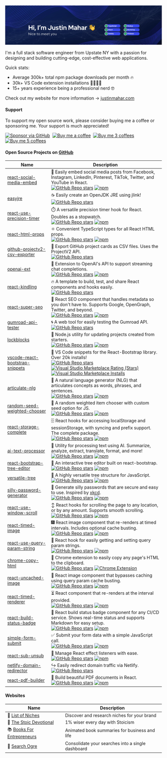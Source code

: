 [![Justin Mahar](https://raw.githubusercontent.com/justinmahar/justinmahar/master/images/banner.webp)](https://justinmahar.com/)

I'm a full stack software engineer from Upstate NY with a passion for designing and building cutting-edge, cost-effective web applications. 

Quick stats:
- Average 300k+ total npm package downloads per month 🔥
- 30k+ VS Code extension installations 👨‍💻👩‍💻
- 15+ years experience being a professional nerd 🤓

Check out my website for more information → [justinmahar.com](https://justinmahar.com/)

#### Support

To support my open source work, please consider buying me a coffee or sponsoring me. Your support is much appreciated!

<a href="https://github.com/sponsors/justinmahar"><img src="https://justinmahar.github.io/react-kindling/support/sponsor.png" alt="Sponsor via GitHub" height="35" /></a>&nbsp; <a href="https://paypal.me/thejustinmahar/5"><img src="https://justinmahar.github.io/react-kindling/support/coffee-1.png" alt="Buy me a coffee" height="35" /></a>&nbsp; <a href="https://paypal.me/thejustinmahar/15"><img src="https://justinmahar.github.io/react-kindling/support/coffee-3.png" alt="Buy me 3 coffees" height="35" /></a>&nbsp; <a href="https://paypal.me/thejustinmahar/25"><img src="https://justinmahar.github.io/react-kindling/support/coffee-5.png" alt="Buy me 5 coffees" height="35" /></a>

#### Open Source Projects on [GitHub](https://github.com/justinmahar/)

| Name                                                                                                                        | Description                                                                                                                                                                                                                                                                                                                                                                                                                                                                                                                                                                                                                                                                                                                                |
| --------------------------------------------------------------------------------------------------------------------------- | ------------------------------------------------------------------------------------------------------------------------------------------------------------------------------------------------------------------------------------------------------------------------------------------------------------------------------------------------------------------------------------------------------------------------------------------------------------------------------------------------------------------------------------------------------------------------------------------------------------------------------------------------------------------------------------------------------------------------------------------ |
| [react-social-media-embed](https://github.com/justinmahar/react-social-media-embed)                                         | 📰 Easily embed social media posts from Facebook, Instagram, LinkedIn, Pinterest, TikTok, Twitter, and YouTube in React.<br/>[![GitHub Repo stars](https://img.shields.io/github/stars/justinmahar/react-social-media-embed?style=social)](https://github.com/justinmahar/react-social-media-embed/stargazers) [![npm](https://img.shields.io/npm/dm/react-social-media-embed)](https://npmjs.com/package/react-social-media-embed)                                                                                                                                                                                                                                                                                                         |
| [easyjre](https://github.com/justinmahar/easyjre)                                                                           | ☕ Easily create an OpenJDK JRE using jlink!<br/>[![GitHub Repo stars](https://img.shields.io/github/stars/justinmahar/easyjre?style=social)](https://github.com/justinmahar/easyjre/stargazers)                                                                                                                                                                                                                                                                                                                                                                                                                                                                                                                                            |
| [react-use-precision-timer](https://github.com/justinmahar/react-use-precision-timer)                                       | ⏱️ A versatile precision timer hook for React. Doubles as a stopwatch.<br/>[![GitHub Repo stars](https://img.shields.io/github/stars/justinmahar/react-use-precision-timer?style=social)](https://github.com/justinmahar/react-use-precision-timer/stargazers) [![npm](https://img.shields.io/npm/dm/react-use-precision-timer)](https://npmjs.com/package/react-use-precision-timer)                                                                                                                                                                                                                                                                                                                                                       |
| [react-html-props](https://github.com/justinmahar/react-html-props)                                                         | ⚛️ Convenient TypeScript types for all React HTML props.<br/>[![GitHub Repo stars](https://img.shields.io/github/stars/justinmahar/react-html-props?style=social)](https://github.com/justinmahar/react-html-props/stargazers) [![npm](https://img.shields.io/npm/dm/react-html-props)](https://npmjs.com/package/react-html-props)                                                                                                                                                                                                                                                                                                                                                                                                         |
| [github-projectv2-csv-exporter](https://github.com/justinmahar/github-projectv2-csv-exporter)                               | 📂 Export GitHub project cards as CSV files. Uses the ProjectV2 API.<br/>[![GitHub Repo stars](https://img.shields.io/github/stars/justinmahar/github-projectv2-csv-exporter?style=social)](https://github.com/justinmahar/github-projectv2-csv-exporter/stargazers)                                                                                                                                                                                                                                                                                                                                                                                                                                                                        |
| [openai-ext](https://github.com/justinmahar/openai-ext)                                                                     | 🤖 Extension to OpenAI's API to support streaming chat completions.<br/>[![GitHub Repo stars](https://img.shields.io/github/stars/justinmahar/openai-ext?style=social)](https://github.com/justinmahar/openai-ext/stargazers) [![npm](https://img.shields.io/npm/dm/openai-ext)](https://npmjs.com/package/openai-ext)                                                                                                                                                                                                                                                                                                                                                                                                                      |
| [react-kindling](https://github.com/justinmahar/react-kindling)                                                             | 🔥 A template to build, test, and share React components and hooks easily.<br/>[![GitHub Repo stars](https://img.shields.io/github/stars/justinmahar/react-kindling?style=social)](https://github.com/justinmahar/react-kindling/stargazers)                                                                                                                                                                                                                                                                                                                                                                                                                                                                                                |
| [react-super-seo](https://github.com/justinmahar/react-super-seo)                                                           | 🔱 React SEO component that handles metadata so you don't have to. Supports Google, OpenGraph, Twitter, and beyond.<br/>[![GitHub Repo stars](https://img.shields.io/github/stars/justinmahar/react-super-seo?style=social)](https://github.com/justinmahar/react-super-seo/stargazers) [![npm](https://img.shields.io/npm/dm/react-super-seo)](https://npmjs.com/package/react-super-seo)                                                                                                                                                                                                                                                                                                                                                  |
| [gumroad-api-tester](https://github.com/justinmahar/gumroad-api-tester)                                                     | 🌀 A web tool for easily testing the Gumroad API.<br/>[![GitHub Repo stars](https://img.shields.io/github/stars/justinmahar/gumroad-api-tester?style=social)](https://github.com/justinmahar/gumroad-api-tester/stargazers)                                                                                                                                                                                                                                                                                                                                                                                                                                                                                                                 |
| [lockblocks](https://github.com/justinmahar/lockblocks)                                                                     | 🔄 Node.js utility for updating projects created from starters.<br/>[![GitHub Repo stars](https://img.shields.io/github/stars/justinmahar/lockblocks?style=social)](https://github.com/justinmahar/lockblocks/stargazers) [![npm](https://img.shields.io/npm/dm/lockblocks)](https://npmjs.com/package/lockblocks)                                                                                                                                                                                                                                                                                                                                                                                                                          |
| [vscode-react-bootstrap-snippets](https://marketplace.visualstudio.com/items?itemName=justinmahar.react-bootstrap-snippets) | 📝 VS Code snippets for the React-Bootstrap library. Over 20k installs!<br/>[![GitHub Repo stars](https://img.shields.io/github/stars/justinmahar/vscode-react-bootstrap-snippets?style=social)](https://github.com/justinmahar/vscode-react-bootstrap-snippets/stargazers) [![Visual Studio Marketplace Rating (Stars)](https://img.shields.io/visual-studio-marketplace/stars/justinmahar.react-bootstrap-snippets)](https://marketplace.visualstudio.com/items?itemName=justinmahar.react-bootstrap-snippets) [![Visual Studio Marketplace Installs](https://img.shields.io/visual-studio-marketplace/i/justinmahar.react-bootstrap-snippets)](https://marketplace.visualstudio.com/items?itemName=justinmahar.react-bootstrap-snippets) |
| [articulate-nlg](https://github.com/justinmahar/articulate-nlg)                                                             | 💬 A natural language generator (NLG) that articulates concepts as words, phrases, and sentences.<br/>[![GitHub Repo stars](https://img.shields.io/github/stars/justinmahar/articulate-nlg?style=social)](https://github.com/justinmahar/articulate-nlg/stargazers) [![npm](https://img.shields.io/npm/dm/articulate-nlg)](https://npmjs.com/package/articulate-nlg)                                                                                                                                                                                                                                                                                                                                                                        |
| [random-seed-weighted-chooser](https://github.com/justinmahar/random-seed-weighted-chooser)                                 | 🎲 A random weighted item chooser with custom seed option for JS.<br/>[![GitHub Repo stars](https://img.shields.io/github/stars/justinmahar/random-seed-weighted-chooser?style=social)](https://github.com/justinmahar/random-seed-weighted-chooser/stargazers) [![npm](https://img.shields.io/npm/dm/random-seed-weighted-chooser)](https://npmjs.com/package/random-seed-weighted-chooser)                                                                                                                                                                                                                                                                                                                                                |
| [react-storage-complete](https://github.com/justinmahar/react-storage-complete)                                             | 🗄️ React hooks for accessing localStorage and sessionStorage, with syncing and prefix support. The complete package.<br/>[![GitHub Repo stars](https://img.shields.io/github/stars/justinmahar/react-storage-complete?style=social)](https://github.com/justinmahar/react-storage-complete/stargazers) [![npm](https://img.shields.io/npm/dm/react-storage-complete)](https://npmjs.com/package/react-storage-complete)                                                                                                                                                                                                                                                                                                                     |
| [ai-text-processor](https://github.com/justinmahar/ai-text-processor)                                                       | 📖 Utility for processing text using AI. Summarize, analyze, extract, translate, format, and more!<br/>[![GitHub Repo stars](https://img.shields.io/github/stars/justinmahar/ai-text-processor?style=social)](https://github.com/justinmahar/ai-text-processor/stargazers) [![npm](https://img.shields.io/npm/dm/ai-text-processor)](https://npmjs.com/package/ai-text-processor)                                                                                                                                                                                                                                                                                                                                                           |
| [react-bootstrap-tree-editor](https://github.com/justinmahar/react-bootstrap-tree-editor/)                                  | 🌲 An interactive tree editor built on react-bootstrap.<br/>[![GitHub Repo stars](https://img.shields.io/github/stars/justinmahar/react-bootstrap-tree-editor?style=social)](https://github.com/justinmahar/react-bootstrap-tree-editor/stargazers) [![npm](https://img.shields.io/npm/dm/react-bootstrap-tree-editor)](https://npmjs.com/package/react-bootstrap-tree-editor)                                                                                                                                                                                                                                                                                                                                                              |
| [versatile-tree](https://github.com/justinmahar/versatile-tree)                                                             | 🌴 A highly versatile tree structure for JavaScript.<br/>[![GitHub Repo stars](https://img.shields.io/github/stars/justinmahar/versatile-tree?style=social)](https://github.com/justinmahar/versatile-tree/stargazers) [![npm](https://img.shields.io/npm/dm/versatile-tree)](https://npmjs.com/package/versatile-tree)                                                                                                                                                                                                                                                                                                                                                                                                                     |
| [silly-password-generator](https://github.com/justinmahar/silly-password-generator)                                         | 🔑 Generate silly passwords that are secure and easy to use. Inspired by [xkcd](https://xkcd.com/936/). <br/>[![GitHub Repo stars](https://img.shields.io/github/stars/justinmahar/silly-password-generator?style=social)](https://github.com/justinmahar/silly-password-generator/stargazers) [![npm](https://img.shields.io/npm/dm/silly-password-generator)](https://npmjs.com/package/silly-password-generator)                                                                                                                                                                                                                                                                                                                         |
| [react-use-window-scroll](https://github.com/justinmahar/react-use-window-scroll)                                           | ↕️ React hooks for scrolling the page to any location, or by any amount. Supports smooth scrolling.<br/>[![GitHub Repo stars](https://img.shields.io/github/stars/justinmahar/react-use-window-scroll?style=social)](https://github.com/justinmahar/react-use-window-scroll/stargazers) [![npm](https://img.shields.io/npm/dm/react-use-window-scroll)](https://npmjs.com/package/react-use-window-scroll)                                                                                                                                                                                                                                                                                                                                  |
| [react-timed-image](https://github.com/justinmahar/react-timed-image)                                                       | 🎆 React image component that re-renders at timed intervals. Includes optional cache busting.<br/>[![GitHub Repo stars](https://img.shields.io/github/stars/justinmahar/react-timed-image?style=social)](https://github.com/justinmahar/react-timed-image/stargazers) [![npm](https://img.shields.io/npm/dm/react-timed-image)](https://npmjs.com/package/react-timed-image)                                                                                                                                                                                                                                                                                                                                                                |
| [react-use-query-param-string](https://github.com/justinmahar/react-use-query-param-string)                                 | 🔡 React hook for easily getting and setting query param strings.<br/>[![GitHub Repo stars](https://img.shields.io/github/stars/justinmahar/react-use-query-param-string?style=social)](https://github.com/justinmahar/react-use-query-param-string/stargazers) [![npm](https://img.shields.io/npm/dm/react-use-query-param-string)](https://npmjs.com/package/react-use-query-param-string)                                                                                                                                                                                                                                                                                                                                                |
| [chrome-copy-html](https://github.com/justinmahar/chrome-copy-html)                                                         | 📃 Chrome extension to easily copy any page's HTML to the clipboard.<br/>[![GitHub Repo stars](https://img.shields.io/github/stars/justinmahar/chrome-copy-html?style=social)](https://github.com/justinmahar/chrome-copy-html/stargazers) [![Chrome Extension](https://img.shields.io/badge/Chrome-Extension-196FE2)](https://chrome.google.com/webstore/detail/copy-html/indfogjkdbmkihaohndcnkoaheopbhjf)                                                                                                                                                                                                                                                                                                                                |
| [react-uncached-image](https://github.com/justinmahar/react-uncached-image)                                                 | 🌅 React image component that bypasses caching using query param cache busting.<br/>[![GitHub Repo stars](https://img.shields.io/github/stars/justinmahar/react-uncached-image?style=social)](https://github.com/justinmahar/react-uncached-image/stargazers) [![npm](https://img.shields.io/npm/dm/react-uncached-image)](https://npmjs.com/package/react-uncached-image)                                                                                                                                                                                                                                                                                                                                                                  |
| [react-timed-renderer](https://github.com/justinmahar/react-timed-renderer)                                                 | ⏳ React component that re-renders at the interval provided.<br/>[![GitHub Repo stars](https://img.shields.io/github/stars/justinmahar/react-timed-renderer?style=social)](https://github.com/justinmahar/react-timed-renderer/stargazers) [![npm](https://img.shields.io/npm/dm/react-timed-renderer)](https://npmjs.com/package/react-timed-renderer)                                                                                                                                                                                                                                                                                                                                                                                     |
| [react-build-status-badge](https://github.com/justinmahar/react-build-status-badge)                                         | 🚥 React build status badge component for any CI/CD service. Shows real-time status and supports Markdown for easy setup.<br/>[![GitHub Repo stars](https://img.shields.io/github/stars/justinmahar/react-build-status-badge?style=social)](https://github.com/justinmahar/react-build-status-badge/stargazers) [![npm](https://img.shields.io/npm/dm/react-build-status-badge)](https://npmjs.com/package/react-build-status-badge)                                                                                                                                                                                                                                                                                                        |
| [simple-form-submit](https://github.com/justinmahar/simple-form-submit)                                                     | ✅ Submit your form data with a simple JavaScript call.<br/>[![GitHub Repo stars](https://img.shields.io/github/stars/justinmahar/simple-form-submit?style=social)](https://github.com/justinmahar/simple-form-submit/stargazers) [![npm](https://img.shields.io/npm/dm/simple-form-submit)](https://npmjs.com/package/simple-form-submit)                                                                                                                                                                                                                                                                                                                                                                                                  |
| [react-sub-unsub](https://github.com/justinmahar/react-sub-unsub)                                                           | 🔔 Manage React effect listeners with ease.<br/>[![GitHub Repo stars](https://img.shields.io/github/stars/justinmahar/react-sub-unsub?style=social)](https://github.com/justinmahar/react-sub-unsub/stargazers) [![npm](https://img.shields.io/npm/dm/react-sub-unsub)](https://npmjs.com/package/react-sub-unsub)                                                                                                                                                                                                                                                                                                                                                                                                                          |
| [netlify-domain-redirector](https://github.com/justinmahar/netlify-domain-redirector)                                       | ↪️ Easily redirect domain traffic via Netlify.<br/>[![GitHub Repo stars](https://img.shields.io/github/stars/justinmahar/netlify-domain-redirector?style=social)](https://github.com/justinmahar/netlify-domain-redirector/stargazers)                                                                                                                                                                                                                                                                                                                                                                                                                                                                                                      |
| [react-pdf-builder](https://github.com/justinmahar/react-pdf-builder)                                                       | 📄 Build beautiful PDF documents in React.<br/>[![GitHub Repo stars](https://img.shields.io/github/stars/justinmahar/react-pdf-builder?style=social)](https://github.com/justinmahar/react-pdf-builder/stargazers) [![npm](https://img.shields.io/npm/dm/react-pdf-builder)](https://npmjs.com/package/react-pdf-builder)                                                                                                                                                                                                                                                                                                                                                                                                                   |

#### Websites

| Name                                                        | Description                                       |
| ----------------------------------------------------------- | ------------------------------------------------- |
| 🎯 [List of Niches](https://listofniches.com/)               | Discover and research niches for your brand       |
| 📜 [The Stoic Devotional](https://stoicdevotional.com/)      | 1% wiser every day with Stoicism                  |
| 📚 [Books For Entrepreneurs](https://books.justinmahar.com/) | Animated book summaries for business and life     |
| 👹 [Search Ogre](https://search.justinmahar.com/)            | Consolidate your searches into a single dashboard |
